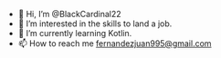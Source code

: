 - 👋 Hi, I’m @BlackCardinal22
- 👀 I’m interested in the skills to land a job.
- 🌱 I’m currently learning Kotlin.
- 📫 How to reach me fernandezjuan995@gmail.com

<!---
BlackCardinal22/BlackCardinal22 is a ✨ special ✨ repository because its `README.md` (this file) appears on your GitHub profile.
You can click the Preview link to take a look at your changes.
--->
